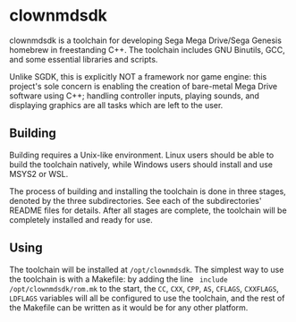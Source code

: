 # clownmdsdk

clownmdsdk is a toolchain for developing Sega Mega Drive/Sega Genesis homebrew
in freestanding C++. The toolchain includes GNU Binutils, GCC, and some
essential libraries and scripts.

Unlike SGDK, this is explicitly NOT a framework nor game engine: this project's
sole concern is enabling the creation of bare-metal Mega Drive software using
C++; handling controller inputs, playing sounds, and displaying graphics are all
tasks which are left to the user.


## Building

Building requires a Unix-like environment. Linux users should be able to build
the toolchain natively, while Windows users should install and use MSYS2 or
WSL.

The process of building and installing the toolchain is done in three stages,
denoted by the three subdirectories. See each of the subdirectories' README
files for details. After all stages are complete, the toolchain will be
completely installed and ready for use.


## Using

The toolchain will be installed at `/opt/clownmdsdk`. The simplest way to use
the toolchain is with a Makefile: by adding the line
` include /opt/clownmdsdk/rom.mk` to the start, the `CC`, `CXX`, `CPP`, `AS`,
`CFLAGS`, `CXXFLAGS`, `LDFLAGS` variables will all be configured to use the
toolchain, and the rest of the Makefile can be written as it would be for any
other platform.
